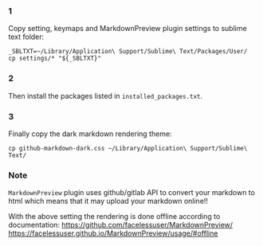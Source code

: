 ### 1
Copy setting, keymaps and MarkdownPreview plugin settings to sublime
text folder:
```
_SBLTXT=~/Library/Application\ Support/Sublime\ Text/Packages/User/
cp settings/* "${_SBLTXT}"
```

### 2
Then install the packages listed in `installed_packages.txt`.

### 3
Finally copy the dark markdown rendering theme:
```
cp github-markdown-dark.css ~/Library/Application\ Support/Sublime\ Text/
```

### Note
`MarkdownPreview` plugin uses github/gitlab API to convert your
markdown to html which means that it may upload your markdown online!!

With the above setting the rendering is done offline according to
documentation: 
https://github.com/facelessuser/MarkdownPreview/
https://facelessuser.github.io/MarkdownPreview/usage/#offline
